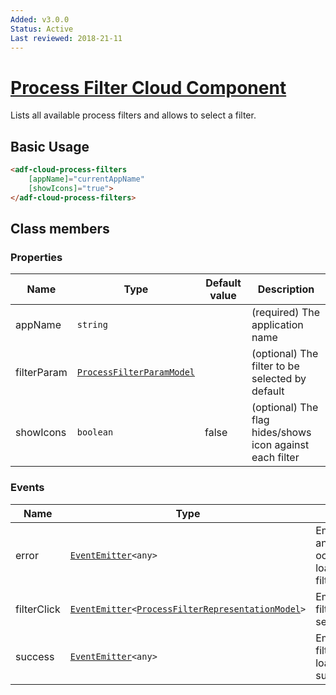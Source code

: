 ```yaml
---
Added: v3.0.0
Status: Active
Last reviewed: 2018-21-11
---
```


# [Process Filter Cloud Component](../../lib/process-services-cloud/src/lib/process-cloud/process-filters-cloud/process-filters-cloud.component.ts "Defined in process-filters-cloud.component.ts")

Lists all available process filters and allows to select a filter.

## Basic Usage

```html
<adf-cloud-process-filters
    [appName]="currentAppName"
    [showIcons]="true">
</adf-cloud-process-filters>
```

## Class members

### Properties

| Name | Type | Default value | Description |
| ---- | ---- | ------------- | ----------- |
| appName | `string` |  | (required) The application name |
| filterParam | [`ProcessFilterParamModel`](../../lib/process-services-cloud/src/lib/process-cloud/models/process-filter-cloud.model.ts) |  | (optional) The filter to be selected by default |
| showIcons | `boolean` | false | (optional) The flag hides/shows icon against each filter |

### Events

| Name | Type | Description |
| ---- | ---- | ----------- |
| error | [`EventEmitter`](https://angular.io/api/core/EventEmitter)`<any>` | Emitted when any error occurs while loading the filters |
| filterClick | [`EventEmitter`](https://angular.io/api/core/EventEmitter)`<`[`ProcessFilterRepresentationModel`](../../lib/process-services-cloud/src/lib/process-cloud/models/process-filter-cloud.model.ts)`>` | Emitted when a filter is selected/clicked |
| success | [`EventEmitter`](https://angular.io/api/core/EventEmitter)`<any>` | Emitted when filters are loaded successfully |
